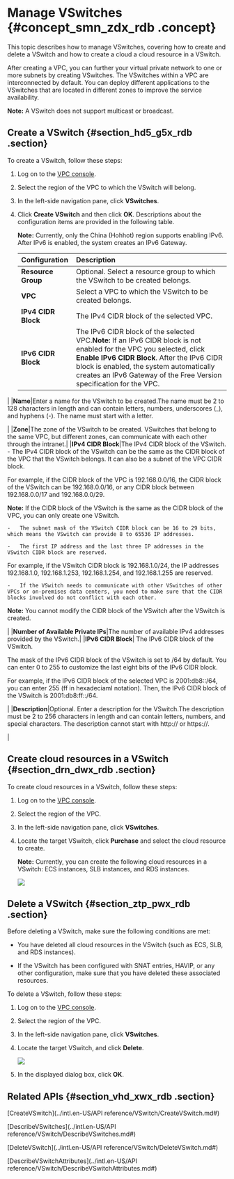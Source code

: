 # Manage VSwitches {#concept_smn_zdx_rdb .concept}

This topic describes how to manage VSwitches, covering how to create and delete a VSwitch and how to create a cloud a cloud resource in a VSwitch.

After creating a VPC, you can further your virtual private network to one or more subnets by creating VSwitches. The VSwitches within a VPC are interconnected by default. You can deploy different applications to the VSwitches that are located in different zones to improve the service availability.

**Note:** A VSwitch does not support multicast or broadcast.

## Create a VSwitch {#section_hd5_g5x_rdb .section}

To create a VSwitch, follow these steps:

1.  Log on to the [VPC console](https://vpcnext.console.aliyun.com).
2.  Select the region of the VPC to which the VSwitch will belong.
3.  In the left-side navigation pane, click **VSwitches**.
4.  Click **Create VSwitch** and then click **OK**. Descriptions about the configuration items are provided in the following table.

    **Note:** Currently, only the China \(Hohhot\) region supports enabling IPv6. After IPv6 is enabled, the system creates an IPv6 Gateway.

    |Configuration|Description|
    |:------------|:----------|
    |**Resource Group**|Optional. Select a resource group to which the VSwitch to be created belongs.|
    |**VPC**|Select a VPC to which the VSwitch to be created belongs.|
    |**IPv4 CIDR Block**|The IPv4 CIDR block of the selected VPC.|
    |**IPv6 CIDR Block**|The IPv6 CIDR block of the selected VPC.**Note:** If an IPv6 CIDR block is not enabled for the VPC you selected, click **Enable IPv6 CIDR Block**. After the IPv6 CIDR block is enabled, the system automatically creates an IPv6 Gateway of the Free Version specification for the VPC.

|
    |**Name**|Enter a name for the VSwitch to be created.The name must be 2 to 128 characters in length and can contain letters, numbers, underscores \(\_\), and hyphens \(-\). The name must start with a letter.

|
    |**Zone**|The zone of the VSwitch to be created. VSwitches that belong to the same VPC, but different zones, can communicate with each other through the intranet.|
    |**IPv4 CIDR Block**|The IPv4 CIDR block of the VSwitch.    -   The IPv4 CIDR block of the VSwitch can be the same as the CIDR block of the VPC that the VSwitch belongs. It can also be a subnet of the VPC CIDR block.

For example, if the CIDR block of the VPC is 192.168.0.0/16, the CIDR block of the VSwitch can be 192.168.0.0/16, or any CIDR block between 192.168.0.0/17 and 192.168.0.0/29.

**Note:** If the CIDR block of the VSwitch is the same as the CIDR block of the VPC, you can only create one VSwitch.

    -   The subnet mask of the VSwitch CIDR block can be 16 to 29 bits, which means the VSwitch can provide 8 to 65536 IP addresses.

    -   The first IP address and the last three IP addresses in the VSwitch CIDR block are reserved.

For example, if the VSwitch CIDR block is 192.168.1.0/24, the IP addresses 192.168.1.0, 192.168.1.253, 192.168.1.254, and 192.168.1.255 are reserved.

    -   If the VSwitch needs to communicate with other VSwitches of other VPCs or on-premises data centers, you need to make sure that the CIDR blocks involved do not conflict with each other.

**Note:** You cannot modify the CIDR block of the VSwitch after the VSwitch is created.

|
    |**Number of Available Private IPs**|The number of available IPv4 addresses provided by the VSwitch.|
    |**IPv6 CIDR Block**| The IPv6 CIDR block of the VSwitch.

 The mask of the IPv6 CIDR block of the VSwitch is set to /64 by default. You can enter 0 to 255 to customize the last eight bits of the IPv6 CIDR block.

 For example, if the IPv6 CIDR block of the selected VPC is 2001:db8::/64, you can enter 255 \(ff in hexadeciaml notation\). Then, the IPv6 CIDR block of the VSwitch is 2001:db8:ff::/64.

 |
    |**Description**|Optional. Enter a description for the VSwitch.The description must be 2 to 256 characters in length and can contain letters, numbers, and special characters. The description cannot start with http:// or https://.

|


## Create cloud resources in a VSwitch {#section_drn_dwx_rdb .section}

To create cloud resources in a VSwitch, follow these steps:

1.  Log on to the [VPC console](https://vpcnext.console.aliyun.com).
2.  Select the region of the VPC.
3.  In the left-side navigation pane, click **VSwitches**.
4.  Locate the target VSwitch, click **Purchase** and select the cloud resource to create.

    **Note:** Currently, you can create the following cloud resources in a VSwitch: ECS instances, SLB instances, and RDS instances.

    ![](http://static-aliyun-doc.oss-cn-hangzhou.aliyuncs.com/assets/img/2436/15579975049789_en-US.png)


## Delete a VSwitch {#section_ztp_pwx_rdb .section}

Before deleting a VSwitch, make sure the following conditions are met:

-   You have deleted all cloud resources in the VSwitch \(such as ECS, SLB, and RDS instances\).

-   If the VSwitch has been configured with SNAT entries, HAVIP, or any other configuration, make sure that you have deleted these associated resources.


To delete a VSwitch, follow these steps:

1.  Log on to the [VPC console](https://vpcnext.console.aliyun.com).
2.  Select the region of the VPC.
3.  In the left-side navigation pane, click **VSwitches**.
4.  Locate the target VSwitch, and click **Delete**.

    ![](http://static-aliyun-doc.oss-cn-hangzhou.aliyuncs.com/assets/img/2436/15579975049788_en-US.png)

5.  In the displayed dialog box, click **OK**.

## Related APIs {#section_vhd_xwx_rdb .section}

[CreateVSwitch](../intl.en-US/API reference/VSwitch/CreateVSwitch.md#)

[DescribeVSwitches](../intl.en-US/API reference/VSwitch/DescribeVSwitches.md#)

[DeleteVSwitch](../intl.en-US/API reference/VSwitch/DeleteVSwitch.md#)

[DescribeVSwitchAttributes](../intl.en-US/API reference/VSwitch/DescribeVSwitchAttributes.md#)

